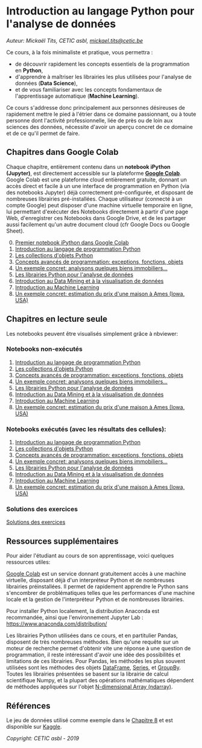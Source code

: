 

# Introduction au langage Python pour l'analyse de données

*Auteur: Mickaël Tits, CETIC asbl, mickael.tits@cetic.be*

Ce cours, à la fois minimaliste et pratique, vous permettra :

* de découvrir rapidement les concepts essentiels de la programmation en **Python**,
* d'apprendre à maîtriser les librairies les plus utilisées pour l'analyse de données (**Data Science**),
* et de vous familiariser avec les concepts fondamentaux de l'apprentissage automatique (**Machine Learning**). 

Ce cours s'addresse donc principalement aux personnes désireuses de rapidement mettre le pied à l'étrier dans ce domaine passionnant, ou à toute personne dont l'activité professionnelle, liée de près ou de loin aux sciences des données, nécessite d'avoir un aperçu concret de ce domaine et de ce qu'il permet de faire.

## Chapitres dans Google Colab

Chaque chapitre, entièrement contenu dans un **notebook iPython (Jupyter)**, est directement accessible sur la plateforme **[Google Colab](https://colab.research.google.com/notebooks/welcome.ipynb)**. Google Colab est une plateforme cloud entièrement gratuite, donnant un accès direct et facile à un une interface de programmation en Python (via des notebooks Jupyter) déjà correctement pré-configurée, et disposant de nombreuses librairies pré-installées. Chaque utilisateur (connecté à un compte Google) peut disposer d'une machine virtuelle temporaire en ligne, lui permettant d'exécuter des Notebooks directement à partir d'une page Web, d'enregistrer ces Notebooks dans Google Drive, et de les partager aussi facilement qu'un autre document cloud (cfr Google Docs ou Google Sheet).


0. [Premier notebook iPython dans Google Colab](https://colab.research.google.com/github/titsitits/Python_Data_Science/blob/master/0_Premier_Notebook.ipynb)
1. [Introduction au langage de programmation Python](https://colab.research.google.com/github/titsitits/Python_Data_Science/blob/master/1_Introduction.ipynb)
2. [Les collections d'objets Python](https://colab.research.google.com/github/titsitits/Python_Data_Science/blob/master/2_Collections.ipynb)
3. [Concepts avancés de programmation: exceptions, fonctions, objets](https://colab.research.google.com/github/titsitits/Python_Data_Science/blob/master/3_Advanced_Python.ipynb)
4. [Un exemple concret: analysons quelques biens immobiliers...](https://colab.research.google.com/github/titsitits/Python_Data_Science/blob/master/4_Example.ipynb)
5. [Les librairies Python pour l'analyse de données](https://colab.research.google.com/github/titsitits/Python_Data_Science/blob/master/5_Python_packages.ipynb)
6. [Introduction au Data Mining et à la visualisation de données](https://colab.research.google.com/github/titsitits/Python_Data_Science/blob/master/6_Data_Mining.ipynb)
7. [Introduction au Machine Learning](https://colab.research.google.com/github/titsitits/Python_Data_Science/blob/master/7_Machine_Learning_Introduction.ipynb)
8. [Un exemple concret: estimation du prix d'une maison à Ames (Iowa, USA)](https://colab.research.google.com/github/titsitits/Python_Data_Science/blob/master/8_Example_Ames_Housing_Dataset.ipynb)

## Chapitres en lecture seule

Les notebooks peuvent être visualisés simplement grâce à nbviewer:

### Notebooks non-exécutés

1. [Introduction au langage de programmation Python](https://nbviewer.jupyter.org/github/titsitits/Python_Data_Science/blob/master/1_Introduction.ipynb)
2. [Les collections d'objets Python](https://nbviewer.jupyter.org/github/titsitits/Python_Data_Science/blob/master/2_Collections.ipynb)
3. [Concepts avancés de programmation: exceptions, fonctions, objets](https://nbviewer.jupyter.org/github/titsitits/Python_Data_Science/blob/master/3_Advanced_Python.ipynb)
4. [Un exemple concret: analysons quelques biens immobiliers...](https://nbviewer.jupyter.org/github/titsitits/Python_Data_Science/blob/master/4_Example.ipynb)
5. [Les librairies Python pour l'analyse de données](https://nbviewer.jupyter.org/github/titsitits/Python_Data_Science/blob/master/5_Python_packages.ipynb)
6. [Introduction au Data Mining et à la visualisation de données](https://nbviewer.jupyter.org/github/titsitits/Python_Data_Science/blob/master/6_Data_Mining.ipynb)
7. [Introduction au Machine Learning](https://nbviewer.jupyter.org/github/titsitits/Python_Data_Science/blob/master/7_Machine_Learning_Introduction.ipynb)
8. [Un exemple concret: estimation du prix d'une maison à Ames (Iowa, USA)](https://nbviewer.jupyter.org/github/titsitits/Python_Data_Science/blob/master/8_Example_Ames_Housing_Dataset.ipynb)

### Notebooks exécutés (avec les résultats des cellules):

1. [Introduction au langage de programmation Python](https://nbviewer.jupyter.org/github/titsitits/Python_Data_Science/blob/master/Completed_notebooks/1_Introduction.ipynb)
2. [Les collections d'objets Python](https://nbviewer.jupyter.org/github/titsitits/Python_Data_Science/blob/master/Completed_notebooks/2_Collections.ipynb)
3. [Concepts avancés de programmation: exceptions, fonctions, objets](https://nbviewer.jupyter.org/github/titsitits/Python_Data_Science/blob/master/Completed_notebooks/3_Advanced_Python.ipynb)
4. [Un exemple concret: analysons quelques biens immobiliers...](https://nbviewer.jupyter.org/github/titsitits/Python_Data_Science/blob/master/Completed_notebooks/4_Example.ipynb)
5. [Les librairies Python pour l'analyse de données](https://nbviewer.jupyter.org/github/titsitits/Python_Data_Science/blob/master/Completed_notebooks/5_Python_packages.ipynb)
6. [Introduction au Data Mining et à la visualisation de données](https://nbviewer.jupyter.org/github/titsitits/Python_Data_Science/blob/master/Completed_notebooks/6_Data_Mining.ipynb)
7. [Introduction au Machine Learning](https://nbviewer.jupyter.org/github/titsitits/Python_Data_Science/blob/master/Completed_notebooks/7_Machine_Learning_Introduction.ipynb)
8. [Un exemple concret: estimation du prix d'une maison à Ames (Iowa, USA)](https://nbviewer.jupyter.org/github/titsitits/Python_Data_Science/blob/master/Completed_notebooks/8_Example_Ames_Housing_Dataset.ipynb)

### Solutions des exercices
[Solutions des exercices](https://nbviewer.jupyter.org/github/titsitits/Python_Data_Science/blob/master/Exercise_Solutions.ipynb)


## Ressources supplémentaires

Pour aider l'étudiant au cours de son apprentissage, voici quelques ressources utiles:

[Google Colab](https://colab.research.google.com/notebooks/welcome.ipynb) est un service donnant gratuitement accès à une machine virtuelle, disposant déjà d'un interpréteur Python et de nombreuses librairies préinstallées. Il permet de rapidement apprendre le Python sans s'encombrer de problématiques telles que les performances d'une machine locale et la gestion de l'interpréteur Python et de nombreuses librairies.

Pour installer Python localement, la distribution Anaconda est recommandée, ainsi que l'environnement Jupyter Lab : https://www.anaconda.com/distribution/

Les librairies Python utilisées dans ce cours, et en partitulier Pandas, disposent de très nombreuses méthodes. Bien qu'une requête sur un moteur de recherche permet d'obtenir vite une réponse à une question de programmation, il reste intéressant d'avoir une idée des possibilités et limitations de ces librairies. 
Pour Pandas, les méthodes les plus souvent utilisées sont les méthodes des objets [DataFrame](https://pandas.pydata.org/pandas-docs/stable/reference/frame.html), [Series](https://pandas.pydata.org/pandas-docs/stable/reference/series.html), et [GroupBy](https://pandas.pydata.org/pandas-docs/stable/reference/groupby.html). Toutes les librairies présentées se basent sur la librairie de calcul scientifique Numpy, et la plupart des opérations mathématiques dépendent de méthodes appliquées sur l'objet [N-dimensional Array (ndarray)](https://docs.scipy.org/doc/numpy/reference/arrays.ndarray.html).

## Références

Le jeu de données utilisé comme exemple dans le [Chapitre 8](https://colab.research.google.com/github/titsitits/Python_Data_Science/blob/master/8_Example_Ames_Housing_Dataset.ipynb) et est disponible sur [Kaggle](https://www.kaggle.com/c/home-data-for-ml-course).

*Copyright: CETIC asbl - 2019*
